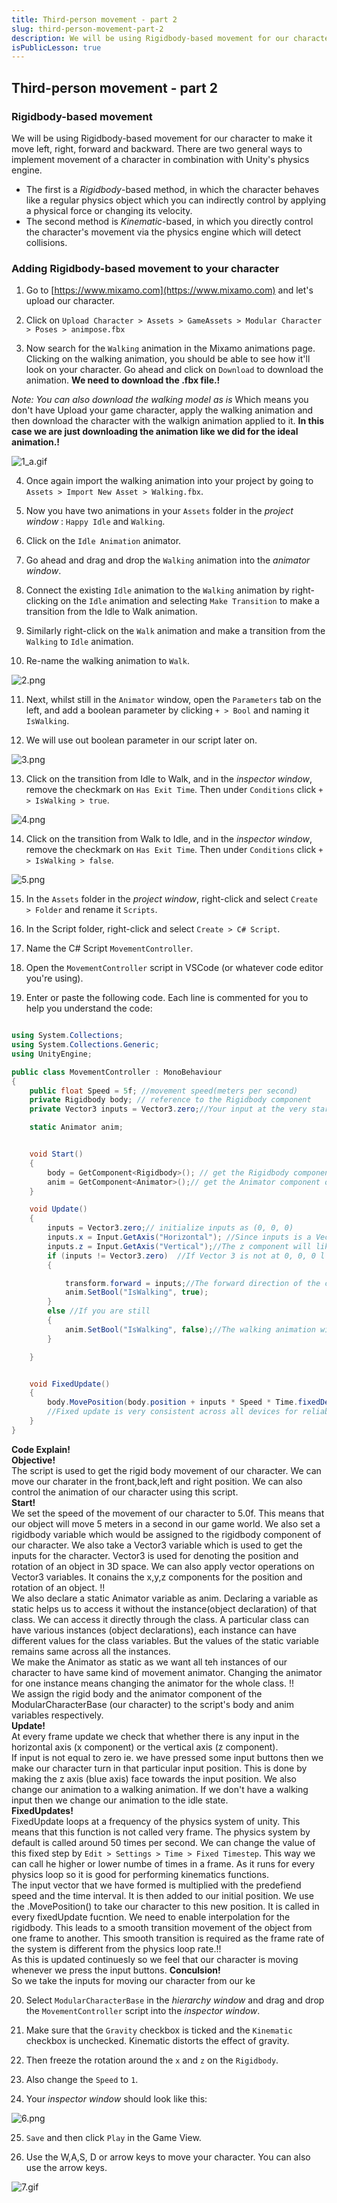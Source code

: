 ```yaml
---
title: Third-person movement - part 2
slug: third-person-movement-part-2
description: We will be using Rigidbody-based movement for our character to make it move left, right, forward and backward. There are two general ways (Rigidbody based method and Kinematic based method) to implement movement of a character in combination with Unity's physics engine.
isPublicLesson: true
---
```


## Third-person movement - part 2

### Rigidbody-based movement

We will be using Rigidbody-based movement for our character to make it move left, right, forward and backward. There are two general ways to implement movement of a character in combination with Unity's physics engine. 
- The first is a *Rigidbody*-based method, in which the character behaves like a regular physics object which you can indirectly control by applying a physical force or changing its velocity. 
- The second method is *Kinematic*-based, in which you directly control the character's movement via the physics engine which will detect collisions.

### Adding Rigidbody-based movement to your character

[comment]: <GM: why are we uploading the character? I got as far as Upload a Character / Select character file and then browsed to animpose.fbx but got an error message about skeleton map: We are  uploading our chaarcter as this is another way of seeing how the animation will look on the character. Can you please try with the Chrome browser>
1.  Go to [](https://www.mixamo.com/)[https://www.mixamo.com](https://www.mixamo.com) and let's upload our character.

2.  Click on `Upload Character > Assets > GameAssets > Modular Character > Poses > animpose.fbx`

3.  Now search for the `Walking` animation in the Mixamo animations page. Clicking on the walking animation, you should be able to see how it'll look on your character. Go ahead and click on `Download` to download the animation. **We need to download the .fbx file.!**

[comment]: <GM: what does this mean? - Addressed, added an explanation,  also in reply to line #11 if it didnt work for you by uploading the character then you can just download the animation and import it into the game>
_Note: You can also download the walking model as is_ Which means you don't have Upload your game character, apply the walking animation and then download the character with the walkign animation applied to it. **In this case we are just downloading the animation like we did for the ideal animation.!**

![1_a.gif](public/assets/1_a.gif)

4.  Once again import the walking animation into your project by going to `Assets > Import New Asset > Walking.fbx`.
    
5.  Now you have two animations in your `Assets` folder in the _project window_ : `Happy Idle` and `Walking`.
    
6.  Click on the `Idle Animation` animator.
    
7.  Go ahead and drag and drop the `Walking` animation into the _animator window_.
    
8.  Connect the existing `Idle` animation to the `Walking` animation by right-clicking on the `Idle` animation and selecting `Make Transition` to make a transition from the Idle to Walk animation.
    
9.  Similarly right-click on the `Walk` animation and make a transition from the `Walking` to `Idle` animation.
    
10.  Re-name the walking animation to `Walk`.

![2.png](public/assets/2.png)

[comment]: <GM: note the name is IsWalking in script and isWalking here - breaks it. I have changed it to IsWalking here: Addressed: Thanks!>

[comment]: <GM: do we tick the box next to the boolean or not? Addressed: no>

11.  Next, whilst still in the `Animator` window, open the `Parameters` tab on the left, and add a boolean parameter by clicking `+ > Bool` and naming it `IsWalking`.
    
12.  We will use out boolean parameter in our script later on.
    

![3.png](public/assets/3.png)

13. Click on the transition from Idle to Walk, and in the _inspector window_, remove the checkmark on `Has Exit Time`. Then under `Conditions` click `+  > IsWalking > true`.

![4.png](public/assets/4.png)

14. Click on the transition from Walk to Idle, and in the _inspector window_, remove the checkmark on `Has Exit Time`. Then under `Conditions` click `+  > IsWalking > false`.

![5.png](public/assets/5.png)

15.  In the `Assets` folder in the _project window_, right-click and select `Create > Folder` and rename it `Scripts`. 
    
16.  In the Script folder, right-click and select `Create > C# Script`. 
    
17.  Name the C# Script `MovementController`.
    
18.  Open the `MovementController` script in VSCode (or whatever code editor you're using).
    
19.  Enter or paste the following code. Each line is commented for you to help you understand the code:
    

```csharp

using System.Collections;
using System.Collections.Generic;
using UnityEngine;

public class MovementController : MonoBehaviour
{
    public float Speed = 5f; //movement speed(meters per second)
    private Rigidbody body; // reference to the Rigidbody component
    private Vector3 inputs = Vector3.zero;//Your input at the very start will be zero. 

    static Animator anim;


    void Start()
    {
        body = GetComponent<Rigidbody>(); // get the Rigidbody component of the character game object
        anim = GetComponent<Animator>();// get the Animator component of the character game object
    }

    void Update()
    {
        inputs = Vector3.zero;// initialize inputs as (0, 0, 0)
        inputs.x = Input.GetAxis("Horizontal"); //Since inputs is a Vector3, the x component will be the A and D keys.
        inputs.z = Input.GetAxis("Vertical");//The z component will likewise be the W and S keys.
        if (inputs != Vector3.zero)  //If Vector 3 is not at 0, 0, 0 l the below code will be run.
        {

            transform.forward = inputs;//The forward direction of the character (the blue arrow) will face towards the magnitude of your inputs.
            anim.SetBool("IsWalking", true);
        }
        else //If you are still
        {
            anim.SetBool("IsWalking", false);//The walking animation will shut down. You will get an idle state
        }

    }


    void FixedUpdate()
    {
        body.MovePosition(body.position + inputs * Speed * Time.fixedDeltaTime);//Fixed updates are always used for rigidbody controllers. Update depends on the frames per second.
        //Fixed update is very consistent across all devices for reliable gameplay.
    }
}

```
**Code Explain!** </br>
**Objective!** </br>
The script is used to get the rigid body movement of our character. We can move our charater in the front,back,left and right position. We can also control the animation of our character using this script.</br>
**Start!** </br>
We set the speed of the movement of our character to 5.0f. This means that our object will move 5 meters in a second in our game world. We also set a rigidbody variable which would be assigned to the rigidbody component of our character. We also take a Vector3 variable which is used to get the inputs for the character. Vector3 is used for denoting the position and rotation of an object in 3D space. We can also apply vector operations on Vector3 variables. It conains the x,y,z components for the position and rotation of an object. !!</br>
We also declare a static Animator variable as anim. Declaring a variable as static helps us to access it without the instance(object declaration) of that class. We can access it directly through the class. A particular class can have various instances (object declarations), each instance can have different values for the class variables. But the values of the static variable remains same across all the instances.</br>
We make the Animator as static as we want all teh instances of our character to have same kind of movement animator. Changing the animator for one instance means changing the animator for the whole class. !!</br>
We assign the rigid body and the animator component of the ModularCharacterBase (our character) to the script's body and anim variables respectively. </br> 
**Update!**</br>
At every frame update we check that whether there is any input in the horizontal axis (x component) or the vertical axis (z component).</br>
If input is not equal to zero ie. we have pressed some input buttons then we make our character turn in that particular input position. This is done by making the z axis (blue axis) face towards the input position. We also change our animation to a walking animation. If we don't have a walking input then we change our animation to the idle state. </br>
**FixedUpdates!**</br>
FixedUpdate loops at a frequency of the physics system of unity. This means that this function is not called very frame. The physics system by default is called around 50 times per second. We can change the value of this fixed step by `Edit > Settings > Time > Fixed Timestep`. This way we can call he higher or lower numbe of times in a frame. As it runs for every physics loop so it is good for performing kinematics functions. </br>
The input vector that we have formed is multiplied with the predefiend speed and the time interval. It is then added to our initial position. We use the .MovePosition() to take our character to this new position. It is called in every fixedUpdate fucntion. We need to enable interpolation for the rigidbody. This leads to a smooth transition movement of the object from one frame to another. This smooth transition is required as the frame rate of the system is different from the physics loop rate.!!</br>
As this is updated continuesly so we feel that our character is moving whenever we press the input buttons.
**Conculsion!** </br>
So we take the inputs for moving our character from our ke

20.  Select `ModularCharacterBase` in the _hierarchy window_ and drag and drop the `MovementController` script into the _inspector window_.
    
21.  Make sure that the `Gravity` checkbox is ticked and the `Kinematic` checkbox is unchecked. Kinematic distorts the effect of gravity.
    
22.  Then freeze the rotation around the `x` and `z` on the `Rigidbody`.
    
23.  Also change the `Speed` to `1`.
    
24.  Your _inspector window_ should look like this:
    

![6.png](public/assets/6.png)

25.  `Save` and then click `Play` in the Game View.
    
26.  Use the W,A,S, D or arrow keys to move your character. You can also use the arrow keys.
    

![7.gif](public/assets/7.gif)

